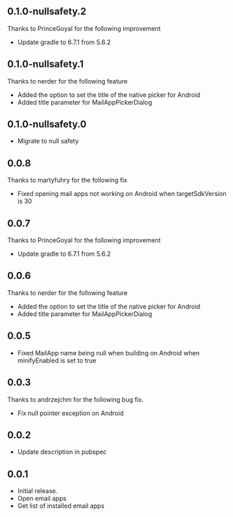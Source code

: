 ## 0.1.0-nullsafety.2
Thanks to PrinceGoyal for the following improvement

* Update gradle to 6.7.1 from 5.6.2

## 0.1.0-nullsafety.1
Thanks to nerder for the following feature

* Added the option to set the title of the native picker for Android
* Added title parameter for MailAppPickerDialog

## 0.1.0-nullsafety.0

* Migrate to null safety

## 0.0.8
Thanks to martyfuhry for the following fix

* Fixed opening mail apps not working on Android when targetSdkVersion is 30

## 0.0.7
Thanks to PrinceGoyal for the following improvement

* Update gradle to 6.7.1 from 5.6.2

## 0.0.6
Thanks to nerder for the following feature

* Added the option to set the title of the native picker for Android
* Added title parameter for MailAppPickerDialog

## 0.0.5

* Fixed MailApp name being null when building on Android when minifyEnabled is set to true

## 0.0.3
Thanks to andrzejchm for the following bug fix.

* Fix null pointer exception on Android

## 0.0.2

* Update description in pubspec

## 0.0.1

* Initial release.
* Open email apps
* Get list of installed email apps
